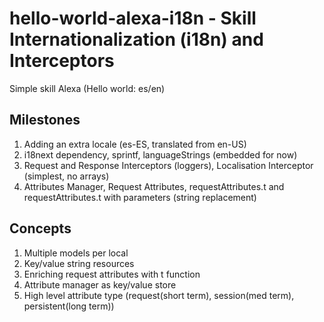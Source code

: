 # hello-world-alexa-i18n - Skill Internationalization (i18n) and Interceptors
Simple skill Alexa (Hello world: es/en)

## Milestones

1. Adding an extra locale (es-ES, translated from en-US)
2. i18next dependency, sprintf, languageStrings (embedded for now)
3. Request and Response Interceptors (loggers), Localisation Interceptor (simplest, no arrays)
4. Attributes Manager, Request Attributes, requestAttributes.t and requestAttributes.t with parameters (string replacement)

## Concepts

1. Multiple models per local
2. Key/value string resources
3. Enriching request attributes with t function
4. Attribute manager as key/value store
5. High level attribute type (request(short term), session(med term), persistent(long term))